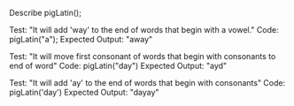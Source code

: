 Describe pigLatin();

Test: "It will add 'way' to the end of words that begin with a vowel."
Code: 
  pigLatin("a");
Expected Output: "away"

Test: "It will move first consonant of words that begin with consonants to end of word"
Code:
  pigLatin("day")
Expected Output: "ayd"

Test: "It will add 'ay' to the end of words that begin with consonants"
Code:
  pigLatin('day')
Expected Output: "dayay"